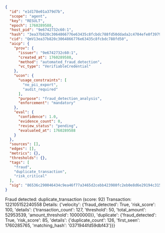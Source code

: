 ```json
{
  "id": "e1d178e01a379d7b",
  "scope": "agent",
  "key": "RESULT",
  "epoch": 1760289588,
  "host_pid": "9e6742732c60:1",
  "hash": "3ea37b820c3064866776e63435c8fcbdc788fd50ddada2c4704efe0f39799cab",
  "cid": "QmV13ea37b820c3064866776e63435c8fcbdc788fd50",
  "aicp": {
    "prov": {
      "issuer": "9e6742732c60:1",
      "created_at": 1760289588,
      "method": "automated_fraud_detection",
      "vc_type": "VerifiableCredential"
    },
    "ucon": {
      "usage_constraints": [
        "no_pii_export",
        "audit_required"
      ],
      "purpose": "fraud_detection_analysis",
      "enforcement": "mandatory"
    },
    "eval": {
      "confidence": 1.0,
      "evidence_count": 0,
      "review_status": "pending",
      "evaluated_at": 1760289588
    }
  },
  "sources": [],
  "edges": [],
  "metrics": {},
  "thresholds": {},
  "tags": [
    "fraud",
    "duplicate_transaction",
    "risk_critical"
  ],
  "sig": "86536c290046434c9ea46f77a3465d2cebb423980fc2eb0e8d6e29194c315e08"
}
```

Fraud detected: duplicate_transaction (score: 92)
Transaction: 122105152240558
Details: {'velocity': {'fraud_detected': True, 'risk_score': 100, 'details': {'transaction_count': 127, 'threshold': 50, 'total_amount': 52953539, 'amount_threshold': 10000000}}, 'duplicate': {'fraud_detected': True, 'risk_score': 85, 'details': {'duplicate_count': 126, 'first_seen': 1760285765, 'matching_hash': '0371944fd59dbf43'}}}